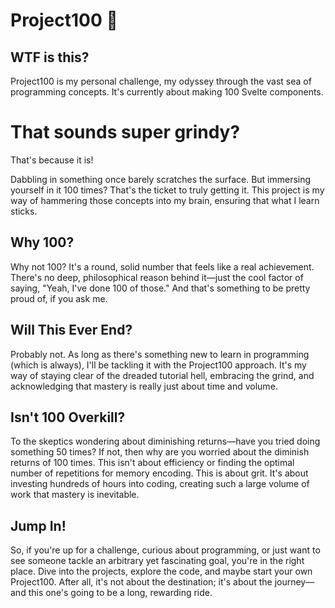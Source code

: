 # Project100 🚀

## WTF is this?
Project100 is my personal challenge, my odyssey through the vast sea of programming concepts. It's currently about making 100 Svelte components. 

# That sounds super grindy? 
That's because it is!

Dabbling in something once barely scratches the surface. But immersing yourself in it 100 times? That's the ticket to truly getting it. This project is my way of hammering those concepts into my brain, ensuring that what I learn sticks.

## Why 100?
Why not 100? It's a round, solid number that feels like a real achievement. There's no deep, philosophical reason behind it—just the cool factor of saying, "Yeah, I've done 100 of those." And that's something to be pretty proud of, if you ask me.

## Will This Ever End?
Probably not. As long as there's something new to learn in programming (which is always), I'll be tackling it with the Project100 approach. It's my way of staying clear of the dreaded tutorial hell, embracing the grind, and acknowledging that mastery is really just about time and volume.

## Isn't 100 Overkill?
To the skeptics wondering about diminishing returns—have you tried doing something 50 times? If not, then why are you worried about the diminish returns of 100 times. This isn't about efficiency or finding the optimal number of repetitions for memory encoding. This is about grit. It's about investing hundreds of hours into coding, creating such a large volume of work that mastery is inevitable.

## Jump In!
So, if you're up for a challenge, curious about programming, or just want to see someone tackle an arbitrary yet fascinating goal, you're in the right place. Dive into the projects, explore the code, and maybe start your own Project100. After all, it's not about the destination; it's about the journey—and this one's going to be a long, rewarding ride.


